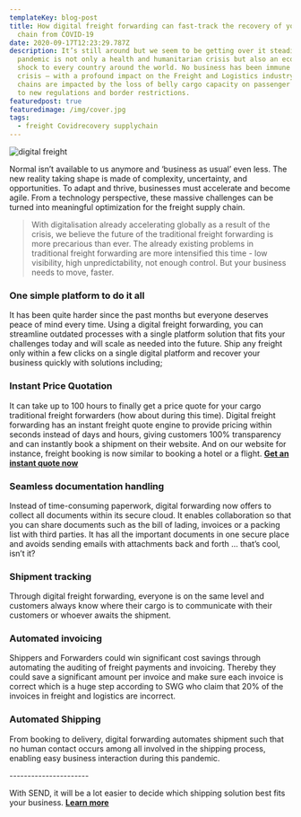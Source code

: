 ```yaml
---
templateKey: blog-post
title: How digital freight forwarding can fast-track the recovery of your supply
  chain from COVID-19
date: 2020-09-17T12:23:29.787Z
description: It’s still around but we seem to be getting over it steadily. The
  pandemic is not only a health and humanitarian crisis but also an economic
  shock to every country around the world. No business has been immune to the
  crisis – with a profound impact on the Freight and Logistics industry. Supply
  chains are impacted by the loss of belly cargo capacity on passenger flights
  to new regulations and border restrictions.
featuredpost: true
featuredimage: /img/cover.jpg
tags:
  - freight Covidrecovery supplychain
---
```

![digital freight](/img/cover.jpg)

<!--StartFragment-->

Normal isn’t available to us anymore and ‘business as usual’ even less. The new reality taking shape is made of complexity, uncertainty, and opportunities. To adapt and thrive, businesses must accelerate and become agile. From a technology perspective, these massive challenges can be turned into meaningful optimization for the freight supply chain.

> With digitalisation already accelerating globally as a result of the crisis, we believe the future of the traditional freight forwarding is more precarious than ever. The already existing problems in traditional freight forwarding are more intensified this time - low visibility, high unpredictability, not enough control. But your business needs to move, faster.

### One simple platform to do it all

It has been quite harder since the past months but everyone deserves peace of mind every time. Using a digital freight forwarding, you can streamline outdated processes with a single platform solution that fits your challenges today and will scale as needed into the future. Ship any freight only within a few clicks on a single digital platform and recover your business quickly with solutions including;

### Instant Price Quotation

It can take up to 100 hours to finally get a price quote for your cargo traditional freight forwarders (how about during this time). Digital freight forwarding has an instant freight quote engine to provide pricing within seconds instead of days and hours, giving customers 100% transparency and can instantly book a shipment on their website. And on our website for instance, freight booking is now similar to booking a hotel or a flight. **[](https://bit.ly/sendRFQ)[Get an instant quote now](https://bit.ly/sendRFQ)**

### Seamless documentation handling

Instead of time-consuming paperwork, digital forwarding now offers to collect all documents within its secure cloud. It enables collaboration so that you can share documents such as the bill of lading, invoices or a packing list with third parties. It has all the important documents in one secure place and avoids sending emails with attachments back and forth … that’s cool, isn’t it?

### Shipment tracking

Through digital freight forwarding, everyone is on the same level and customers always know where their cargo is to communicate with their customers or whoever awaits the shipment.

### Automated invoicing

Shippers and Forwarders could win significant cost savings through automating the auditing of freight payments and invoicing. Thereby they could save a significant amount per invoice and make sure each invoice is correct which is a huge step according to SWG who claim that 20% of the invoices in freight and logistics are incorrect.

### Automated Shipping

From booking to delivery, digital forwarding automates shipment such that no human contact occurs among all involved in the shipping process, enabling easy business interaction during this pandemic.



\----------------------

With SEND, it will be a lot easier to decide which shipping solution best fits your business. **[Learn more](send.ng)**

<!--EndFragment-->